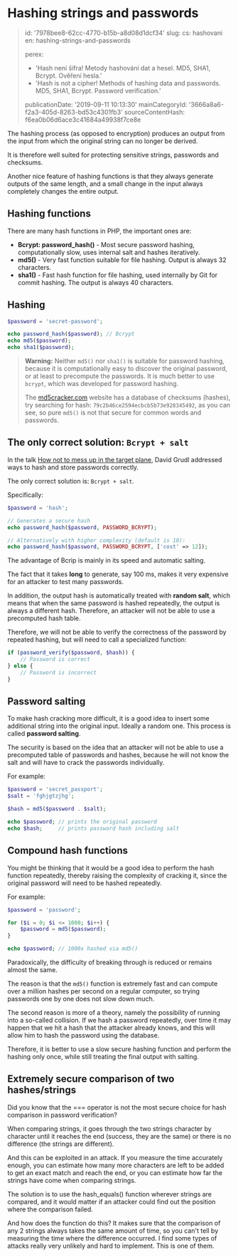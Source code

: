 Hashing strings and passwords
=============================

> id: '7978bee8-62cc-4770-b15b-a8d08d1dcf34'
> slug:
> 	cs: hashovani
> 	en: hashing-strings-and-passwords
> 
> perex:
> 	- 'Hash není šifra! Metody hashování dat a hesel. MD5, SHA1, Bcrypt. Ověření hesla.'
> 	- 'Hash is not a cipher! Methods of hashing data and passwords. MD5, SHA1, Bcrypt. Password verification.'
> 
> publicationDate: '2019-09-11 10:13:30'
> mainCategoryId: '3666a8a6-f2a3-405d-8263-bd53c4301fb3'
> sourceContentHash: f6ea0b06d6ace3c41684a49938f7ce8e

The hashing process (as opposed to encryption) produces an output from the input from which the original string can no longer be derived.

It is therefore well suited for protecting sensitive strings, passwords and checksums.

Another nice feature of hashing functions is that they always generate outputs of the same length, and a small change in the input always completely changes the entire output.

Hashing functions
----------------

There are many hash functions in PHP, the important ones are:

- **Bcrypt: password_hash()** - Most secure password hashing, computationally slow, uses internal salt and hashes iteratively.
- **md5()** - Very fast function suitable for file hashing. Output is always 32 characters.
- **sha1()** - Fast hash function for file hashing, used internally by Git for commit hashing. The output is always 40 characters.

Hashing
-----------

```php
$password = 'secret-password';

echo password_hash($password); // Bcrypt
echo md5($password);
echo sha1($password);
```

> **Warning:** Neither `md5()` nor `sha1()` is suitable for password hashing, because it is computationally easy to discover the original password, or at least to precompute the passwords. It is much better to use `bcrypt`, which was developed for password hashing.
>
> The <a href="https://www.md5cracker.com/">md5cracker.com</a> website has a database of checksums (hashes), try searching for hash: `79c2b46ce2594ecbcb5b73e928345492`, as you can see, so pure `md5()` is not that secure for common words and passwords.

The only correct solution: `Bcrypt + salt`
--------------------------------------

In the talk <a href="https://www.youtube.com/watch?v=F58_A5TM-Sc">How not to mess up in the target plane</a>, David Grudl addressed ways to hash and store passwords correctly.

The only correct solution is: `Bcrypt + salt`.

Specifically:

```php
$password = 'hash';

// Generates a secure hash
echo password_hash($password, PASSWORD_BCRYPT);

// Alternatively with higher complexity (default is 10):
echo password_hash($password, PASSWORD_BCRYPT, ['cost' => 12]);
```

The advantage of Bcrip is mainly in its speed and automatic salting.

The fact that it takes **long** to generate, say 100 ms, makes it very expensive for an attacker to test many passwords.

In addition, the output hash is automatically treated with **random salt**, which means that when the same password is hashed repeatedly, the output is always a different hash. Therefore, an attacker will not be able to use a precomputed hash table.

Therefore, we will not be able to verify the correctness of the password by repeated hashing, but will need to call a specialized function:

```php
if (password_verify($password, $hash)) {
    // Password is correct
} else {
    // Password is incorrect
}
```

Password salting
------------

To make hash cracking more difficult, it is a good idea to insert some additional string into the original input. Ideally a random one. This process is called **password salting**.

The security is based on the idea that an attacker will not be able to use a precomputed table of passwords and hashes, because he will not know the salt and will have to crack the passwords individually.

For example:

```php
$password = 'secret_passport';
$salt = 'fghjgtzjhg';

$hash = md5($password . $salt);

echo $password; // prints the original password
echo $hash;     // prints password hash including salt
```

Compound hash functions
------------------------

You might be thinking that it would be a good idea to perform the hash function repeatedly, thereby raising the complexity of cracking it, since the original password will need to be hashed repeatedly.

For example:

```php
$password = 'password';

for ($i = 0; $i <= 1000; $i++) {
    $password = md5($password);
}

echo $password; // 1000x hashed via md5()
```

Paradoxically, the difficulty of breaking through is reduced or remains almost the same.

The reason is that the `md5()` function is extremely fast and can compute over a million hashes per second on a regular computer, so trying passwords one by one does not slow down much.

The second reason is more of a theory, namely the possibility of running into a so-called collision. If we hash a password repeatedly, over time it may happen that we hit a hash that the attacker already knows, and this will allow him to hash the password using the database.

Therefore, it is better to use a slow secure hashing function and perform the hashing only once, while still treating the final output with salting.

Extremely secure comparison of two hashes/strings
---------------------------------------------------

Did you know that the === operator is not the most secure choice for hash comparison in password verification?

When comparing strings, it goes through the two strings character by character until it reaches the end (success, they are the same) or there is no difference (the strings are different).

And this can be exploited in an attack. If you measure the time accurately enough, you can estimate how many more characters are left to be added to get an exact match and reach the end, or you can estimate how far the strings have come when comparing strings.

The solution is to use the hash_equals() function wherever strings are compared, and it would matter if an attacker could find out the position where the comparison failed.

And how does the function do this? It makes sure that the comparison of any 2 strings always takes the same amount of time, so you can't tell by measuring the time where the difference occurred. I find some types of attacks really very unlikely and hard to implement. This is one of them.
